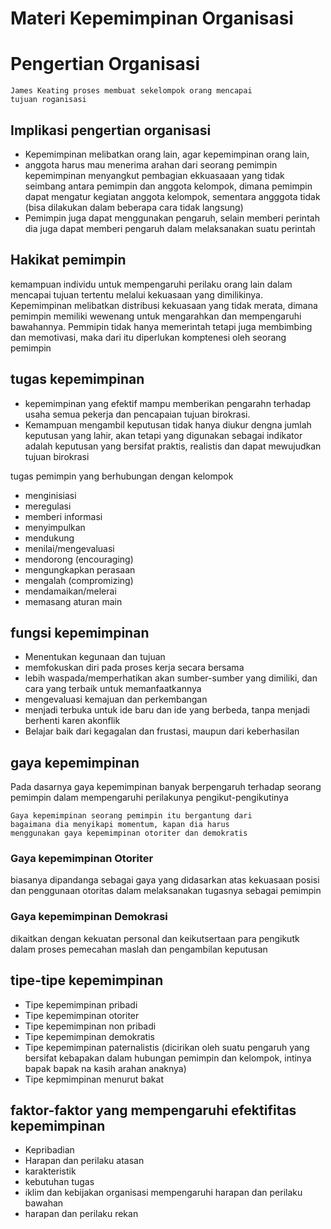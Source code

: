 # Materi Kepemimpinan Organisasi 

# Pengertian Organisasi
	James Keating proses membuat sekelompok orang mencapai 
	tujuan roganisasi 
## Implikasi pengertian organisasi
- Kepemimpinan melibatkan orang lain, agar kepemimpinan orang lain,
- anggota harus mau menerima arahan dari seorang pemimpin
	kepemimpinan menyangkut pembagian ekkuasaaan yang tidak seimbang antara pemimpin dan anggota kelompok, dimana pemimpin dapat mengatur kegiatan anggota kelompok, sementara angggota tidak (bisa dilakukan dalam beberapa cara tidak langsung)
- Pemimpin juga dapat menggunakan pengaruh, selain memberi perintah dia juga dapat memberi pengaruh dalam melaksanakan suatu perintah
## Hakikat pemimpin
kemampuan individu untuk mempengaruhi perilaku orang lain dalam mencapai tujuan tertentu melalui kekuasaan yang dimilikinya. Kepemimpinan melibatkan distribusi kekuasaan yang tidak merata, dimana pemimpin memiliki wewenang untuk mengarahkan dan mempengaruhi bawahannya. Pemmipin tidak hanya memerintah tetapi juga membimbing dan memotivasi, maka dari itu diperlukan komptenesi oleh seorang pemimpin
## tugas kepemimpinan
- kepemimpinan yang efektif mampu memberikan pengarahn terhadap usaha semua pekerja dan pencapaian tujuan birokrasi. 
- Kemampuan mengambil keputusan tidak hanya diukur dengna jumlah keputusan yang lahir, akan tetapi yang digunakan sebagai indikator adalah keputusan yang bersifat praktis, realistis dan dapat mewujudkan tujuan birokrasi

tugas pemimpin yang berhubungan dengan kelompok
- menginisiasi
- meregulasi
- memberi informasi
- menyimpulkan
- mendukung
- menilai/mengevaluasi
- mendorong (encouraging)
- mengungkapkan perasaan
- mengalah (compromizing)
- mendamaikan/melerai
- memasang aturan main 
## fungsi kepemimpinan
- Menentukan kegunaan dan tujuan
- memfokuskan diri pada proses kerja secara bersama
- lebih waspada/memperhatikan akan sumber-sumber yang dimiliki, dan cara yang terbaik untuk memanfaatkannya
- mengevaluasi kemajuan dan perkembangan
- menjadi terbuka untuk ide baru dan ide yang berbeda, tanpa menjadi berhenti karen akonflik
- Belajar baik dari kegagalan dan frustasi, maupun dari keberhasilan
## gaya kepemimpinan
Pada dasarnya gaya kepemimpinan banyak berpengaruh terhadap seorang pemimpin dalam mempengaruhi perilakunya pengikut-pengikutinya

	Gaya kepemimpinan seorang pemimpin itu bergantung dari 
	bagaimana dia menyikapi momentum, kapan dia harus 
	menggunakan gaya kepemimpinan otoriter dan demokratis
### Gaya kepemimpinan Otoriter
biasanya dipandanga sebagai gaya yang didasarkan atas kekuasaan posisi dan penggunaan otoritas dalam melaksanakan tugasnya sebagai pemimpin
### Gaya kepemimpinan Demokrasi
dikaitkan dengan kekuatan personal dan keikutsertaan para pengikutk dalam proses pemecahan maslah dan pengambilan keputusan

## tipe-tipe kepemimpinan
- Tipe kepemimpinan pribadi 
- Tipe kepemimpinan otoriter
- Tipe kepemimpinan non pribadi 
- Tipe kepemimpinan demokratis
- Tipe kepemimpinan paternalistis (dicirikan oleh suatu pengaruh yang bersifat kebapakan dalam hubungan pemimpin dan kelompok, intinya bapak bapak na kasih arahan anaknya)
- Tipe kepmimpinan menurut bakat
## faktor-faktor yang mempengaruhi efektifitas kepemimpinan 
- Kepribadian
- Harapan dan perilaku atasan
- karakteristik
- kebutuhan tugas
- iklim dan kebijakan organisasi mempengaruhi harapan dan perilaku bawahan
- harapan dan perilaku rekan